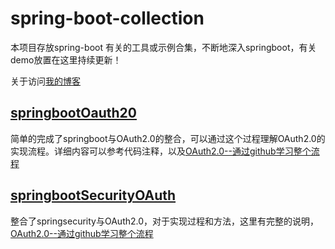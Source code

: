 # spring-boot-collection

本项目存放spring-boot 有关的工具或示例合集，不断地深入springboot，有关demo放置在这里持续更新！

关于访问[我的博客](http://blog.changfubai.com)

## [springbootOauth20](https://github.com/changfubai/spring-boot-collection/tree/master/springbootOauth20)

简单的完成了springboot与OAuth2.0的整合，可以通过这个过程理解OAuth2.0的实现流程。详细内容可以参考代码注释，以及[OAuth2.0--通过github学习整个流程](http://blog.changfubai.com/3990748316)


## [springbootSecurityOAuth](https://github.com/changfubai/spring-boot-collection/tree/master/springbootSecurityOAuth)

整合了springsecurity与OAuth2.0，对于实现过程和方法，这里有完整的说明，[OAuth2.0--通过github学习整个流程](http://blog.changfubai.com/3990748316)

